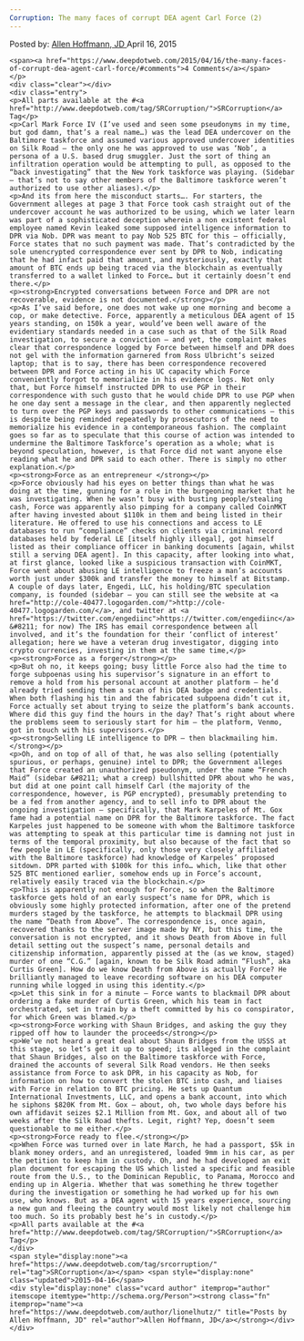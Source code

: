 ```yaml
---
Corruption: The many faces of corrupt DEA agent Carl Force (2)
---
```

<article class="post-listing post-9893 post type-post status-publish format-standard has-post-thumbnail hentry category-deepdot-news tag-srcorruption">
    <div class="post-inner">
    <p class="post-meta">
    <span>Posted by: <a href="https://www.deepdotweb.com/author/lionelhutz/" title="">Allen Hoffmann, JD </a></span>
    <span>April 16, 2015</span>
    
    <span><a href="https://www.deepdotweb.com/2015/04/16/the-many-faces-of-corrupt-dea-agent-carl-force/#comments">4 Comments</a></span>
    </p>
    <div class="clear"></div>
    <div class="entry">
    <p>All parts available at the #<a href="http://www.deepdotweb.com/tag/SRCorruption/">SRCorruption</a> Tag</p>
    <p>Carl Mark Force IV (I’ve used and seen some pseudonyms in my time, but god damn, that’s a real name…) was the lead DEA undercover on the Baltimore taskforce and assumed various approved undercover identities on Silk Road – the only one he was approved to use was ‘Nob’, a persona of a U.S. based drug smuggler. Just the sort of thing an infiltration operation would be attempting to pull, as opposed to the “back investigating” that the New York taskforce was playing. (Sidebar – that’s not to say other members of the Baltimore taskforce weren’t authorized to use other aliases).</p>
    <p>And its from here the misconduct starts…. For starters, the Government alleges at page 3 that Force took cash straight out of the undercover account he was authorized to be using, which we later learn was part of a sophisticated deception wherein a non existent federal employee named Kevin leaked some supposed intelligence information to DPR via Nob. DPR was meant to pay Nob 525 BTC for this – officially, Force states that no such payment was made. That’s contradicted by the sole unencrypted correspondence ever sent by DPR to Nob, indicating that he had infact paid that amount, and mysteriously, exactly that amount of BTC ends up being traced via the blockchain as eventually transferred to a wallet linked to Force… but it certainly doesn’t end there.</p>
    <p><strong>Encrypted conversations between Force and DPR are not recoverable, evidence is not documented.</strong></p>
    <p>As I’ve said before, one does not wake up one morning and become a cop, or make detective. Force, apparently a meticulous DEA agent of 15 years standing, on 150k a year, would’ve been well aware of the evidentiary standards needed in a case such as that of the Silk Road investigation, to secure a conviction – and yet, the complaint makes clear that correspondence logged by Force between himself and DPR does not gel with the information garnered from Ross Ulbricht’s seized laptop; that is to say, there has been correspondence recovered between DPR and Force acting in his UC capacity which Force conveniently forgot to memorialize in his evidence logs. Not only that, but Force himself instructed DPR to use PGP in their correspondence with such gusto that he would chide DPR to use PGP when he one day sent a message in the clear, and then apparently neglected to turn over the PGP keys and passwords to other communications – this is despite being reminded repeatedly by prosecutors of the need to memorialize his evidence in a contemporaneous fashion. The complaint goes so far as to speculate that this course of action was intended to undermine the Baltimore Taskforce’s operation as a whole; what is beyond speculation, however, is that Force did not want anyone else reading what he and DPR said to each other. There is simply no other explanation.</p>
    <p><strong>Force as an entrepreneur </strong></p>
    <p>Force obviously had his eyes on better things than what he was doing at the time, gunning for a role in the burgeoning market that he was investigating. When he wasn’t busy with busting people/stealing cash, Force was apparently also pimping for a company called CoinMKT after having invested about $110k in them and being listed in their literature. He offered to use his connections and access to LE databases to run “compliance” checks on clients via criminal record databases held by federal LE [itself highly illegal], got himself listed as their compliance officer in banking documents [again, whilst still a serving DEA agent]. In this capacity, after looking into what, at first glance, looked like a suspicious transaction with CoinMKT, Force went about abusing LE intelligence to freeze a man’s accounts worth just under $300k and transfer the money to himself at Bitstamp. A couple of days later, Engedi, LLC, his holding/BTC speculation company, is founded (sidebar – you can still see the website at <a href="http://cole-40477.logogarden.com/">http://cole-40477.logogarden.com/</a>, and twitter at <a href="https://twitter.com/engediinc">https://twitter.com/engediinc</a> &#8211; for now) The IRS has email correspondence between all involved, and it’s the foundation for their ‘conflict of interest’ allegation; here we have a veteran drug investigator, digging into crypto currencies, investing in them at the same time,</p>
    <p><strong>Force as a forger</strong></p>
    <p>But oh no, it keeps going; busy little Force also had the time to forge subpoenas using his supervisor’s signature in an effort to remove a hold from his personal account at another platform – he’d already tried sending them a scan of his DEA badge and credentials. When both flashing his tin and the fabricated subpoena didn’t cut it, Force actually set about trying to seize the platform’s bank accounts. Where did this guy find the hours in the day? That’s right about where the problems seem to seriously start for him – the platform, Venmo, got in touch with his supervisors.</p>
    <p><strong>Selling LE intelligence to DPR – then blackmailing him.</strong></p>
    <p>Oh, and on top of all of that, he was also selling (potentially spurious, or perhaps, genuine) intel to DPR; the Government alleges that Force created an unauthorized pseudonym, under the name “French Maid” (sidebar &#8211; what a creep) bullshitted DPR about who he was, but did at one point call himself Carl (the majority of the correspondence, however, is PGP encrypted), presumably pretending to be a fed from another agency, and to sell info to DPR about the ongoing investigation – specifically, that Mark Karpeles of Mt. Gox fame had a potential name on DPR for the Baltimore taskforce. The fact Karpeles just happened to be someone with whom the Baltimore taskforce was attempting to speak at this particular time is damning not just in terms of the temporal proximity, but also because of the fact that so few people in LE (specifically, only those very closely affiliated with the Baltimore taskforce) had knowledge of Karpeles’ proposed sitdown. DPR parted with $100k for this info… which, like that other 525 BTC mentioned earlier, somehow ends up in Force’s account, relatively easily traced via the blockchain.</p>
    <p>This is apparently not enough for Force, so when the Baltimore taskforce gets hold of an early suspect’s name for DPR, which is obviously some highly protected information, after one of the pretend murders staged by the taskforce, he attempts to blackmail DPR using the name “Death from Above”. The correspondence is, once again, recovered thanks to the server image made by NY, but this time, the conversation is not encrypted, and it shows Death from Above in full detail setting out the suspect’s name, personal details and citizenship information, apparently pissed at the (as we know, staged) murder of one “C.G.” [again, known to be Silk Road admin “Flush”, aka Curtis Green]. How do we know Death from Above is actually Force? He brilliantly managed to leave recording software on his DEA computer running while logged in using this identity.</p>
    <p>Let this sink in for a minute – Force wants to blackmail DPR about ordering a fake murder of Curtis Green, which his team in fact orchestrated, set in train by a theft committed by his co conspirator, for which Green was blamed.</p>
    <p><strong>Force working with Shaun Bridges, and asking the guy they ripped off how to launder the proceeds</strong></p>
    <p>We’ve not heard a great deal about Shaun Bridges from the USSS at this stage, so let’s get it up to speed; its alleged in the complaint that Shaun Bridges, also on the Baltimore taskforce with Force, drained the accounts of several Silk Road vendors. He then seeks assistance from Force to ask DPR, in his capacity as Nob, for information on how to convert the stolen BTC into cash, and liaises with Force in relation to BTC pricing. He sets up Quantum International Investments, LLC, and opens a bank account, into which he siphons $820K from Mt. Gox – about, oh, two whole days before his own affidavit seizes $2.1 Million from Mt. Gox, and about all of two weeks after the Silk Road thefts. Legit, right? Yep, doesn’t seem questionable to me either.</p>
    <p><strong>Force ready to flee.</strong></p>
    <p>When Force was turned over in late March, he had a passport, $5k in blank money orders, and an unregistered, loaded 9mm in his car, as per the petition to keep him in custody. Oh, and he had developed an exit plan document for escaping the US which listed a specific and feasible route from the U.S., to the Dominican Republic, to Panama, Morocco and ending up in Algeria. Whether that was something he threw together during the investigation or something he had worked up for his own use, who knows. But as a DEA agent with 15 years experience, sourcing a new gun and fleeing the country would most likely not challenge him too much. So its probably best he’s in custody.</p>
    <p>All parts available at the #<a href="http://www.deepdotweb.com/tag/SRCorruption/">SRCorruption</a> Tag</p>
    </div>
    <span style="display:none"><a href="https://www.deepdotweb.com/tag/srcorruption/" rel="tag">SRCorruption</a></span> <span style="display:none" class="updated">2015-04-16</span>
    <div style="display:none" class="vcard author" itemprop="author" itemscope itemtype="http://schema.org/Person"><strong class="fn" itemprop="name"><a href="https://www.deepdotweb.com/author/lionelhutz/" title="Posts by Allen Hoffmann, JD" rel="author">Allen Hoffmann, JD</a></strong></div>
    </div>
</article>


